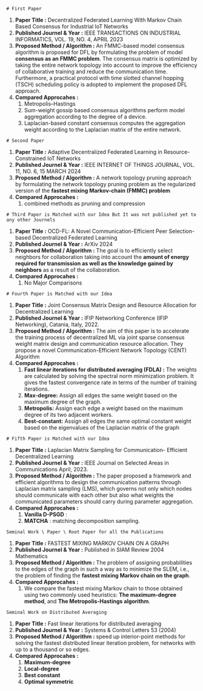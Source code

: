 ```
# First Paper
```
1) **Paper Title                  :**  Decentralized Federated Learning With Markov Chain Based Consensus for Industrial IoT Networks
2) **Published Journel & Year     :**  IEEE TRANSACTIONS ON INDUSTRIAL INFORMATICS, VOL. 19, NO. 4, APRIL 2023
3) **Proposed Method / Algorithm  :**  An FMMC-based model consensus algorithm is proposed for DFL by formulating the problem of model **consensus as an FMMC problem**.
                                   The consensus matrix is optimized by taking the entire network topology into account to improve the efficiency of collaborative training and reduce the communication time. 
                                   Furthermore, a practical protocol with time slotted channel hopping (TSCH) scheduling policy is adopted to implement the proposed DFL approach.
4) **Compared Approcahes          :**
   1. Metropolis–Hastings
   2. Sum-weight gossip based consensus algorithms perform model aggregation according to the degree of a device.
   3. Laplacian-based constant consensus computes the aggregation weight according to the Laplacian matrix of the entire network.

```
# Second Paper
```

1) **Paper Title                  :**  Adaptive Decentralized Federated Learning in Resource-Constrained IoT Networks
2) **Published Journel & Year     :**  IEEE INTERNET OF THINGS JOURNAL, VOL. 11, NO. 6, 15 MARCH 2024
3) **Proposed Method / Algorithm  :**  A network topology pruning approach by formulating the network topology pruning problem as the regularized version of the **fastest mixing Markov-chain (FMMC) problem**
4) **Compared Approcahes          :**
   1. combined methods as pruning and compression


```
# Third Paper is Matched with our Idea But It was not published yet to any other Journels
```
1) **Paper Title                  :**  OCD-FL: A Novel Communication-Efficient Peer Selection-based Decentralized Federated Learning
2) **Published Journel & Year     :**  ArXiv 2024
3) **Proposed Method / Algorithm  :**  The goal is to efficiently select neighbors for collaboration taking into account the **amount of energy required for transmission as well as the 
                                       knowledge gained by neighbors** as a result of the collaboration.
4) **Compared Approcahes          :**
   1. No Major Comparisons
```
# Fourth Paper is Matched with our Idea 
```
1) **Paper Title                  :**  Joint Consensus Matrix Design and Resource Allocation for Decentralized Learning
2) **Published Journel & Year     :**  IFIP Networking Conference (IFIP Networking), Catania, Italy, 2022.
3) **Proposed Method / Algorithm  :**  The aim of this paper is to accelerate the training process of decentralized ML via joint sparse consensus weight matrix design and communication resource allocation. They propose a novel Communication-Efficient Network Topology (CENT) Algorithm
4) **Compared Approcahes          :**
   1. **Fast linear iterations for distributed averaging (FDLA)  :** The weights are calculated by solving the spectral norm minimization problem. It gives the fastest convergence rate in terms of the number of training iterations.
   2. **Max-degree:** Assign all edges the same weight based on the maximum degree of the graph.
   3. **Metropolis:** Assign each edge a weight based on the maximum degree of its two adjacent workers.
   4. **Best-constant:** Assign all edges the same optimal constant weight based on the eigenvalues of the Laplacian matrix of the graph
```
# Fifth Paper is Matched with our Idea 
```
1) **Paper Title                  :**  Laplacian Matrix Sampling for Communication- Efficient Decentralized Learning
2) **Published Journel & Year     :**  IEEE Journal on Selected Areas in Communications April, 2023.
3) **Proposed Method / Algorithm  :**  The paper proposed a framework and efficient algorithms to design the communication patterns through Laplacian matrix sampling (LMS), which governs not only which nodes should communicate with each other but also what weights the communicated parameters should carry during parameter aggregation.
4) **Compared Approcahes          :**
   1. **Vanilla D-PSGD**  :
   2. **MATCHA** : matching decomposition sampling.

```
Seminal Work \ Paper \ Root Paper for all the Publications
```
1) **Paper Title                  :**  FASTEST MIXING MARKOV CHAIN ON A GRAPH
2) **Published Journel & Year     :**  Published in SIAM Review 2004 Mathematics
3) **Proposed Method / Algorithm  :**  The problem of assigning probabilities to the edges of the graph in such a way as to minimize the SLEM, i.e., the problem of finding the **fastest mixing Markov chain on the graph**.
4) **Compared Approcahes          :**
   1.  We compare the fastest mixing Markov chain to those obtained using two commonly used heuristics: **The maximum-degree method**, and **The Metropolis-Hastings algorithm**.
```
Seminal Work on Distributed Averaging 
```

1) **Paper Title                  :**  Fast linear iterations for distributed averaging 
2) **Published Journel & Year     :**  Systems & Control Letters 53 (2004)
3) **Proposed Method / Algorithm  :**  speed up interior-point methods for solving the fastest distributed linear iteration problem, for networks with up to a thousand or so edges.
4) **Compared Approcahes          :**
   1.  **Maximum-degree**
   2.  **Local-degree**
   3.  **Best constant**
   4.  **Optimal symmetric**
